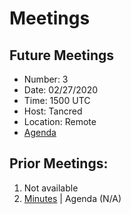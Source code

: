 # Meetings

## Future Meetings
* Number: 3
* Date: 02/27/2020
* Time: 1500 UTC
* Host: Tancred
* Location: Remote
* [Agenda](./agenda/3.md) 

## Prior Meetings:
1. Not available
2. [Minutes](./minutes/2.md) | Agenda (N/A)

